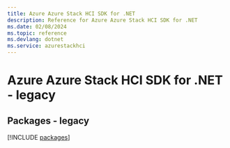 ```yaml
---
title: Azure Azure Stack HCI SDK for .NET
description: Reference for Azure Azure Stack HCI SDK for .NET
ms.date: 02/08/2024
ms.topic: reference
ms.devlang: dotnet
ms.service: azurestackhci
---
```

# Azure Azure Stack HCI SDK for .NET - legacy
## Packages - legacy
[!INCLUDE [packages](azure-stack-hci-index.md)]